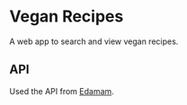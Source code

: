 # Vegan Recipes

A web app to search and view vegan recipes.

## API

Used the API from [Edamam](https://www.edamam.com).
